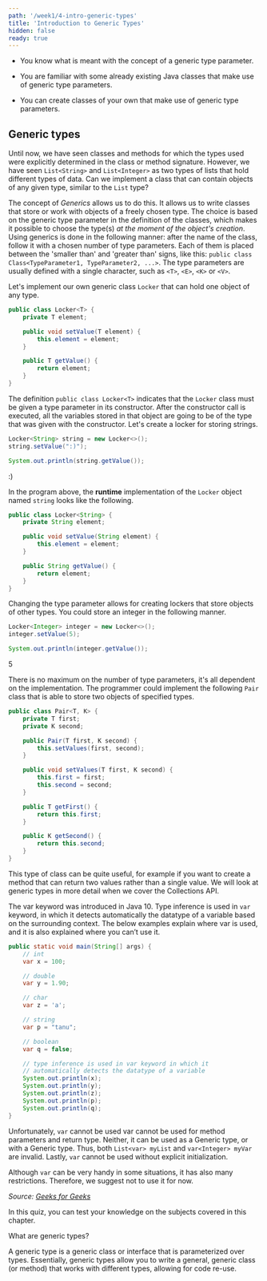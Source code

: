 ```yaml
---
path: '/week1/4-intro-generic-types'
title: 'Introduction to Generic Types'
hidden: false
ready: true
---
```


<text-box variant='learningObjectives' name='Learning Objectives'>

- You know what is meant with the concept of a generic type parameter.

- You are familiar with some already existing Java classes that make use of generic type parameters.

- You can create classes of your own that make use of generic type parameters.

</text-box>

## Generic types
Until now, we have seen classes and methods for which the types used were explicitly determined in the class or method signature.
However, we have seen `List<String>` and `List<Integer>` as two types of lists that hold different types of data.
Can we implement a class that can contain objects of any given type, similar to the `List` type?

The concept of _Generics_ allows us to do this. It allows us to write classes that store or work with objects of a freely chosen type.
The choice is based on the generic type parameter in the definition of the classes, which makes it possible to choose the type(s) *at the moment of the object's creation*.
Using generics is done in the following manner: after the name of the class, follow it with a chosen number of type parameters. Each of them is  placed between the 'smaller than' and 'greater than' signs, like this: `public class Class<TypeParameter1, TypeParameter2, ...>`. The type parameters are usually defined with a single character, such as `<T>`, `<E>`, `<K>` or `<V>`.

Let's implement our own generic class `Locker` that can hold one object of any type.

```java
public class Locker<T> {
    private T element;

    public void setValue(T element) {
        this.element = element;
    }

    public T getValue() {
        return element;
    }
}
```

The definition `public class Locker<T>` indicates that the `Locker` class must be given a type parameter in its constructor. After the constructor call is executed, all the variables stored in that object are going to be of the type that was given with the constructor. Let's create a locker for storing strings.

```java
Locker<String> string = new Locker<>();
string.setValue(":)");

System.out.println(string.getValue());
```

<sample-output>

:)

</sample-output>


In the program above, the **runtime** implementation of the `Locker` object named `string` looks like the following.

```java
public class Locker<String> {
    private String element;

    public void setValue(String element) {
        this.element = element;
    }

    public String getValue() {
        return element;
    }
}
```

Changing the type parameter allows for creating lockers that store objects of other types. You could store an integer in the following manner.

```java
Locker<Integer> integer = new Locker<>();
integer.setValue(5);

System.out.println(integer.getValue());
```

<sample-output>

5

</sample-output>

There is no maximum on the number of type parameters, it's all dependent on the implementation. The programmer could implement the following `Pair` class that is able to store two objects of specified types.

```java
public class Pair<T, K> {
    private T first;
    private K second;

    public Pair(T first, K second) {
        this.setValues(first, second);
    }

    public void setValues(T first, K second) {
        this.first = first;
        this.second = second;
    }

    public T getFirst() {
        return this.first;
    }

    public K getSecond() {
        return this.second;
    }
}
```

This type of class can be quite useful, for example if you want to create a method that can return two values rather than a single value.
We will look at generic types in more detail when we cover the Collections API.

<text-box name="The Var keyword" variant="hint">

The var keyword was introduced in Java 10. Type inference is used in `var` keyword, in which it detects automatically the datatype of a variable based on the surrounding context. The below examples explain where var is used, and it is also explained where you can’t use it.

```java
public static void main(String[] args) {
    // int
    var x = 100;

    // double
    var y = 1.90;

    // char
    var z = 'a';

    // string
    var p = "tanu";

    // boolean
    var q = false;

    // type inference is used in var keyword in which it
    // automatically detects the datatype of a variable
    System.out.println(x);
    System.out.println(y);
    System.out.println(z);
    System.out.println(p);
    System.out.println(q);
}
```

Unfortunately, `var` cannot be used var cannot be used for method parameters and return type.
Neither, it can be used as a Generic type, or with a Generic type.
Thus, both `List<var> myList` and `var<Integer> myVar` are invalid.
Lastly, `var` cannot be used without explicit initialization.

Although `var` can be very handy in some situations, it has also many restrictions. Therefore, we suggest not to use it for now.

_Source: [Geeks for Geeks](https://www.geeksforgeeks.org/var-keyword-in-java/)_

</text-box>

<Exercise title="Test your knowledge">

In this quiz, you can test your knowledge on the subjects covered in this chapter.

What are generic types?

<Solution>

A generic type is a generic class or interface that is parameterized over types.
Essentially, generic types allow you to write a general, generic class (or method) that works with different types, allowing for code re-use.

</Solution>

</Exercise>
